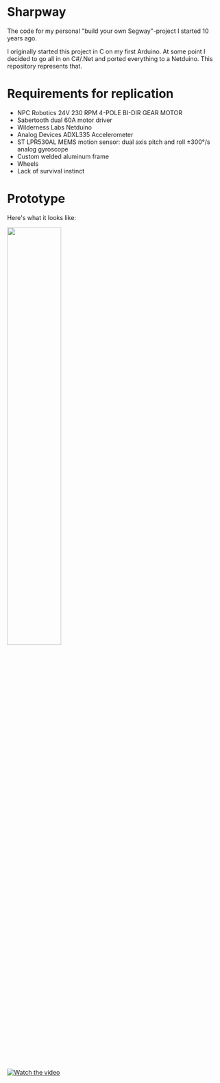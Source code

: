 # Sharpway
The code for my personal "build your own Segway"-project I started 10 years ago.

I originally started this project in C on my first Arduino. At some point I decided to go all in on C#/.Net and ported everything to a Netduino. This repository represents that.

# Requirements for replication

* NPC Robotics 24V 230 RPM 4-POLE BI-DIR GEAR MOTOR
* Sabertooth dual 60A motor driver 
* Wilderness Labs Netduino
* Analog Devices ADXL335 Accelerometer
* ST LPR530AL MEMS motion sensor: dual axis pitch and roll ±300°/s analog gyroscope
* Custom welded aluminum frame
* Wheels
* Lack of survival instinct

# Prototype

Here's what it looks like:

[<img src="https://img.youtube.com/vi/h6eNt7xgkLE/hqdefault.jpg" width="50%">](https://youtu.be/h6eNt7xgkLE)


[![Watch the video](https://img.youtube.com/vi/h6eNt7xgkLE/hqdefault.jpg)](https://youtu.be/h6eNt7xgkLE)
